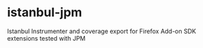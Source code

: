 # istanbul-jpm
Istanbul Instrumenter and coverage export for Firefox Add-on SDK extensions tested with JPM
